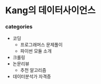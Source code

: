 # Kang의 데이터사이언스

### categories
- 코딩
  - 프로그래머스 문제풀이
  - 파이썬 모듈 소개
- 크롤링
- 논문리뷰
  - 추천 알고리즘
- 데이터분석가 자격증
